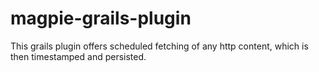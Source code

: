 magpie-grails-plugin
====================

This grails plugin offers scheduled fetching of any http content, which is then timestamped and persisted.

